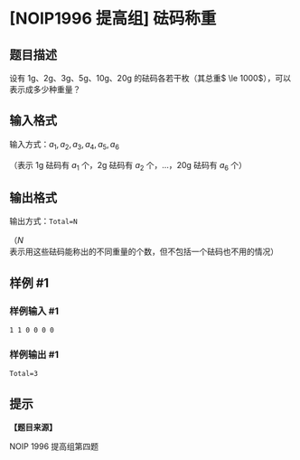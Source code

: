 # [NOIP1996 提高组] 砝码称重

## 题目描述

设有 $1\mathrm{g}$、$2\mathrm{g}$、$3\mathrm{g}$、$5\mathrm{g}$、$10\mathrm{g}$、$20\mathrm{g}$ 的砝码各若干枚（其总重$ \le 1000$），可以表示成多少种重量？

## 输入格式

输入方式：$a_1 , a_2  ,a_3 , a_4 , a_5 ,a_6$

（表示 $1\mathrm{g}$ 砝码有 $a_1$ 个，$2\mathrm{g}$ 砝码有 $a_2$ 个，…，$20\mathrm{g}$ 砝码有 $a_6$ 个）


## 输出格式

输出方式：`Total=N`

（$N$ 表示用这些砝码能称出的不同重量的个数，但不包括一个砝码也不用的情况）


## 样例 #1

### 样例输入 #1
```
1 1 0 0 0 0
```

### 样例输出 #1

```
Total=3
```

## 提示

**【题目来源】**

NOIP 1996 提高组第四题
